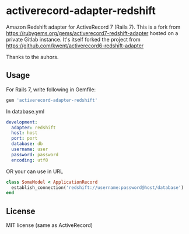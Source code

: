 activerecord-adapter-redshift
==============================

Amazon Redshift adapter for ActiveRecord 7 (Rails 7).
This is a fork from https://rubygems.org/gems/activerecord7-redshift-adapter hosted on a private Gitlab instance.
It's itself forked the project from https://github.com/kwent/activerecord6-redshift-adapter

Thanks to the auhors.

Usage
-------------------

For Rails 7, write following in Gemfile:

```ruby
gem 'activerecord-adapter-redshift'
```

In database.yml

```YAML
development:
  adapter: redshift
  host: host
  port: port
  database: db
  username: user
  password: password
  encoding: utf8
```

OR your can use in URL
```ruby
class SomeModel < ApplicationRecord
  establish_connection('redshift://username:password@host/database')
end
```

License
---------

MIT license (same as ActiveRecord)
